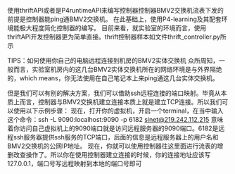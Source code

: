 使用thriftAPI或者是P4runtimeAPI来编写控制器控制器BMV2交换机流表下发的前提是控制器能ping通BMV2交换机。
在此基础上，使用P4-learning及其配套环境能极大程度简化控制器的编写。
目前来看，就实验室的环境而言，使用thriftAPI开发控制器更为简单直接。thrift控制器样本如文件thrift_controller.py所示



TIPS：如何使用你自己的电脑远程连接到机房的BMV2实体交换机
众所周知，一般而言，实验室机房内的这几台BMV2实体交换机所在的网络环境是与外界隔绝的，which means，你无法使用在自己笔记本上来ping通这几台实体交换机。

但是我们可以有别的解决方案，我们可以借助ssh远程连接的端口映射。毕竟从本质上而言，控制器与BMV2交换机建立连接本质上就是建立TCP连接。所以我们可以使用以下示例步骤：
现在，打开你的虚拟机，开启一个terminal，在当中输入这个命令：ssh -L 9090:localhost:9090 -p 6182 sinet@219.242.112.215
意味着你访问自己虚拟机上的9090端口就是访问远程服务器的9090端口。6182是远程ssh服务器提供ssh服务的TCP端口，后面的信息是远程服务器上的用户名和BMV2交换机的公网IP地址。
现在，你就可以使用控制器往这里面进行流表的增删改查操作了。所以你在使用控制器建立连接的时候，你的连接地址应该写127.0.0.1，端口号写远程映射到本地的端口号即可
